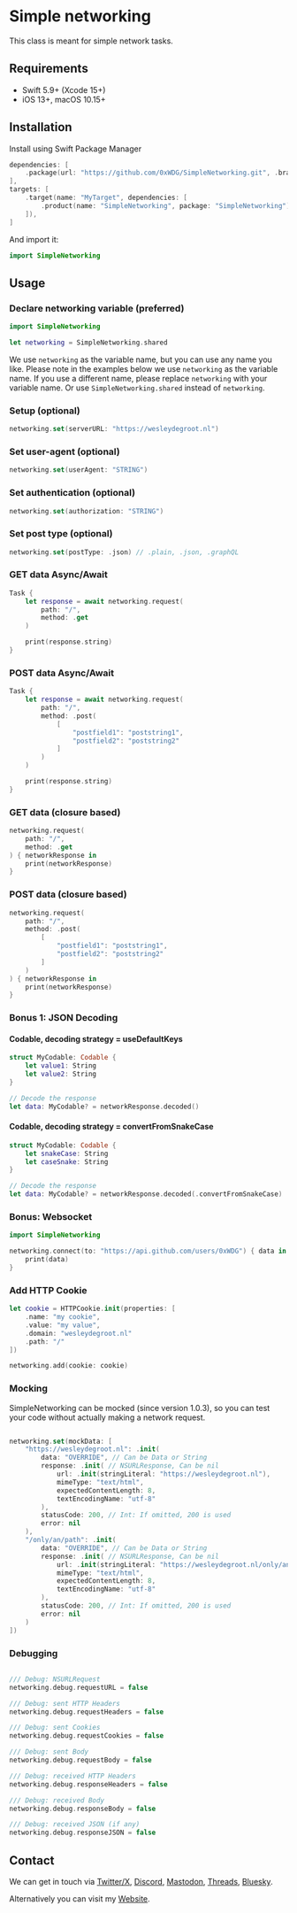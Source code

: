 # Simple networking

This class is meant for simple network tasks.

## Requirements

- Swift 5.9+ (Xcode 15+)
- iOS 13+, macOS 10.15+

## Installation

Install using Swift Package Manager

```swift
dependencies: [
    .package(url: "https://github.com/0xWDG/SimpleNetworking.git", .branch("main")),
],
targets: [
    .target(name: "MyTarget", dependencies: [
        .product(name: "SimpleNetworking", package: "SimpleNetworking"),
    ]),
]
```

And import it:
```swift
import SimpleNetworking
```

## Usage

### Declare networking variable (preferred)
```swift
import SimpleNetworking

let networking = SimpleNetworking.shared
```
We use `networking` as the variable name, but you can use any name you like.
Please note in the examples below we use `networking` as the variable name.
If you use a different name, please replace `networking` with your variable name.
Or use `SimpleNetworking.shared` instead of `networking`.

### Setup (optional)
```swift
networking.set(serverURL: "https://wesleydegroot.nl")
```

### Set user-agent (optional)
```swift
networking.set(userAgent: "STRING")
```

### Set authentication (optional)
```swift
networking.set(authorization: "STRING")
```

### Set post type (optional)
```swift
networking.set(postType: .json) // .plain, .json, .graphQL
```

### GET data Async/Await
```swift
Task {
    let response = await networking.request(
        path: "/", 
        method: .get
    )

    print(response.string)
}
```

### POST data Async/Await
```swift
Task {
    let response = await networking.request(
        path: "/", 
        method: .post(
            [
                "postfield1": "poststring1",
                "postfield2": "poststring2"
            ]
        )
    )

    print(response.string)
}
```

### GET data (closure based)
```swift
networking.request(
    path: "/", 
    method: .get
) { networkResponse in
    print(networkResponse)
}
```

### POST data (closure based)
```swift
networking.request(
    path: "/",
    method: .post(
        [
            "postfield1": "poststring1",
            "postfield2": "poststring2"
        ]
    )
) { networkResponse in
    print(networkResponse)
}
```

### Bonus 1: JSON Decoding
#### Codable, decoding strategy = useDefaultKeys
```swift
struct MyCodable: Codable {
    let value1: String
    let value2: String
}

// Decode the response
let data: MyCodable? = networkResponse.decoded()
```

#### Codable, decoding strategy = convertFromSnakeCase
```swift
struct MyCodable: Codable {
    let snakeCase: String
    let caseSnake: String
}

// Decode the response
let data: MyCodable? = networkResponse.decoded(.convertFromSnakeCase)
```

### Bonus: Websocket
```swift
import SimpleNetworking

networking.connect(to: "https://api.github.com/users/0xWDG") { data in
    print(data)
}
```

### Add HTTP Cookie
```swift
let cookie = HTTPCookie.init(properties: [
    .name: "my cookie",
    .value: "my value",
    .domain: "wesleydegroot.nl"
    .path: "/"
])

networking.add(cookie: cookie)
```

### Mocking
SimpleNetworking can be mocked (since version 1.0.3), so you can test your code without actually making a network request.

```swift

networking.set(mockData: [
    "https://wesleydegroot.nl": .init(
        data: "OVERRIDE", // Can be Data or String
        response: .init( // NSURLResponse, Can be nil
            url: .init(stringLiteral: "https://wesleydegroot.nl"), 
            mimeType: "text/html", 
            expectedContentLength: 8, 
            textEncodingName: "utf-8"
        ),
        statusCode: 200, // Int: If omitted, 200 is used
        error: nil
    ),
    "/only/an/path": .init(
        data: "OVERRIDE", // Can be Data or String
        response: .init( // NSURLResponse, Can be nil
            url: .init(stringLiteral: "https://wesleydegroot.nl/only/an/path"), 
            mimeType: "text/html", 
            expectedContentLength: 8, 
            textEncodingName: "utf-8"
        ),
        statusCode: 200, // Int: If omitted, 200 is used
        error: nil
    )
])
```

### Debugging
```swift

/// Debug: NSURLRequest
networking.debug.requestURL = false

/// Debug: sent HTTP Headers
networking.debug.requestHeaders = false

/// Debug: sent Cookies
networking.debug.requestCookies = false

/// Debug: sent Body
networking.debug.requestBody = false

/// Debug: received HTTP Headers
networking.debug.responseHeaders = false

/// Debug: received Body
networking.debug.responseBody = false

/// Debug: received JSON (if any)
networking.debug.responseJSON = false
```

## Contact

We can get in touch via [Twitter/X](https://twitter.com/0xWDG), [Discord](https://discordapp.com/users/918438083861573692), [Mastodon](https://iosdev.space/@0xWDG), [Threads](https://threads.net/@0xwdg), [Bluesky](https://bsky.app/profile/0xwdg.bsky.social).

Alternatively you can visit my [Website](https://wesleydegroot.nl).
